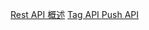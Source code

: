 
[Rest API 概述](server_api/rest_api_summary.md)
[Tag API ](server_api/v3/tag_api_v3.md)
[Push API ](server_api/v3/push_api_v3.md)